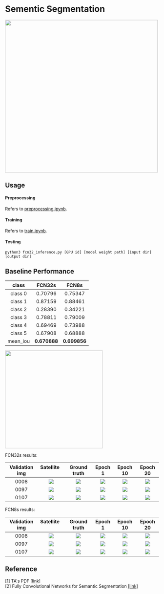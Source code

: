 # Sementic Segmentation
<img src="https://github.com/thtang/DLCV2018SPRING/blob/master/hw3/image/flow.png" width="500">

## Usage
#### Preprocessing
Refers to [preprocessing.ipynb](https://github.com/thtang/DLCV2018SPRING/blob/master/hw3/preprocessing.ipynb).
#### Training
Refers to [train.ipynb](https://github.com/thtang/DLCV2018SPRING/blob/master/hw3/train.ipynb).

#### Testing
```
python3 fcn32_inference.py [GPU id] [model weight path] [input dir] [output dir]
```

## Baseline Performance
class|  FCN32s | FCN8s 
:-------------------------:|:-------------------------:|:-------------------------:
class 0|0.70796|0.75347
class 1|0.87159 |0.88461
class 2| 0.28390 |0.34221
class 3| 0.78811|0.79009
class 4| 0.69469|0.73988
class 5| 0.67908|0.68888
mean_iou | **0.670888** | **0.699856**


<img src="https://github.com/thtang/DLCV2018SPRING/blob/master/hw3/image/legend.png" width="320">

FCN32s results:

 Validation img|Satellite       |  Ground truth | Epoch 1 |Epoch 10 | Epoch 20
:-------------------------:|:-------------------------:|:-------------------------:|:-------------------------:|:-------------------------:|:-------------------------:
0008|![](https://github.com/thtang/DLCV2018SPRING/blob/master/hw3/image/0008_sat.jpg)  |  ![](https://github.com/thtang/DLCV2018SPRING/blob/master/hw3/image/0008_mask.png) | ![](https://github.com/thtang/DLCV2018SPRING/blob/master/hw3/image/0008_mask_1_o.png) | ![](https://github.com/thtang/DLCV2018SPRING/blob/master/hw3/image/0008_mask_10_o.png) | ![](https://github.com/thtang/DLCV2018SPRING/blob/master/hw3/image/0008_mask_20_o.png) 
0097|![](https://github.com/thtang/DLCV2018SPRING/blob/master/hw3/image/0097_sat.jpg)  |  ![](https://github.com/thtang/DLCV2018SPRING/blob/master/hw3/image/0097_mask.png) | ![](https://github.com/thtang/DLCV2018SPRING/blob/master/hw3/image/0097_mask_1_o.png) | ![](https://github.com/thtang/DLCV2018SPRING/blob/master/hw3/image/0097_mask_10_o.png) | ![](https://github.com/thtang/DLCV2018SPRING/blob/master/hw3/image/0097_mask_20_o.png) 
0107|![](https://github.com/thtang/DLCV2018SPRING/blob/master/hw3/image/0107_sat.jpg)  |  ![](https://github.com/thtang/DLCV2018SPRING/blob/master/hw3/image/0107_mask.png) | ![](https://github.com/thtang/DLCV2018SPRING/blob/master/hw3/image/0107_mask_1_o.png) | ![](https://github.com/thtang/DLCV2018SPRING/blob/master/hw3/image/0107_mask_10_o.png) | ![](https://github.com/thtang/DLCV2018SPRING/blob/master/hw3/image/0107_mask_20_o.png) 

FCN8s results:

 Validation img|Satellite       |  Ground truth | Epoch 1 |Epoch 10 | Epoch 20
:-------------------------:|:-------------------------:|:-------------------------:|:-------------------------:|:-------------------------:|:-------------------------:
0008|![](https://github.com/thtang/DLCV2018SPRING/blob/master/hw3/image/0008_sat.jpg)  |  ![](https://github.com/thtang/DLCV2018SPRING/blob/master/hw3/image/0008_mask.png) | ![](https://github.com/thtang/DLCV2018SPRING/blob/master/hw3/image/0008_mask_1.png) | ![](https://github.com/thtang/DLCV2018SPRING/blob/master/hw3/image/0008_mask_10.png) | ![](https://github.com/thtang/DLCV2018SPRING/blob/master/hw3/image/0008_mask_20.png) 
0097|![](https://github.com/thtang/DLCV2018SPRING/blob/master/hw3/image/0097_sat.jpg)  |  ![](https://github.com/thtang/DLCV2018SPRING/blob/master/hw3/image/0097_mask.png) | ![](https://github.com/thtang/DLCV2018SPRING/blob/master/hw3/image/0097_mask_1.png) | ![](https://github.com/thtang/DLCV2018SPRING/blob/master/hw3/image/0097_mask_10.png) | ![](https://github.com/thtang/DLCV2018SPRING/blob/master/hw3/image/0097_mask_20.png) 
0107|![](https://github.com/thtang/DLCV2018SPRING/blob/master/hw3/image/0107_sat.jpg)  |  ![](https://github.com/thtang/DLCV2018SPRING/blob/master/hw3/image/0107_mask.png) | ![](https://github.com/thtang/DLCV2018SPRING/blob/master/hw3/image/0107_mask_1.png) | ![](https://github.com/thtang/DLCV2018SPRING/blob/master/hw3/image/0107_mask_10.png) | ![](https://github.com/thtang/DLCV2018SPRING/blob/master/hw3/image/0107_mask_20.png) 
## Reference
[1] TA's PDF [[link]](https://github.com/thtang/DLCV2018SPRING/blob/master/hw3/DLCV_hw3.pdf)<br>
[2] Fully Convolutional Networks for Semantic Segmentation [[link]](https://www.cv-foundation.org/openaccess/content_cvpr_2015/papers/Long_Fully_Convolutional_Networks_2015_CVPR_paper.pdf)
